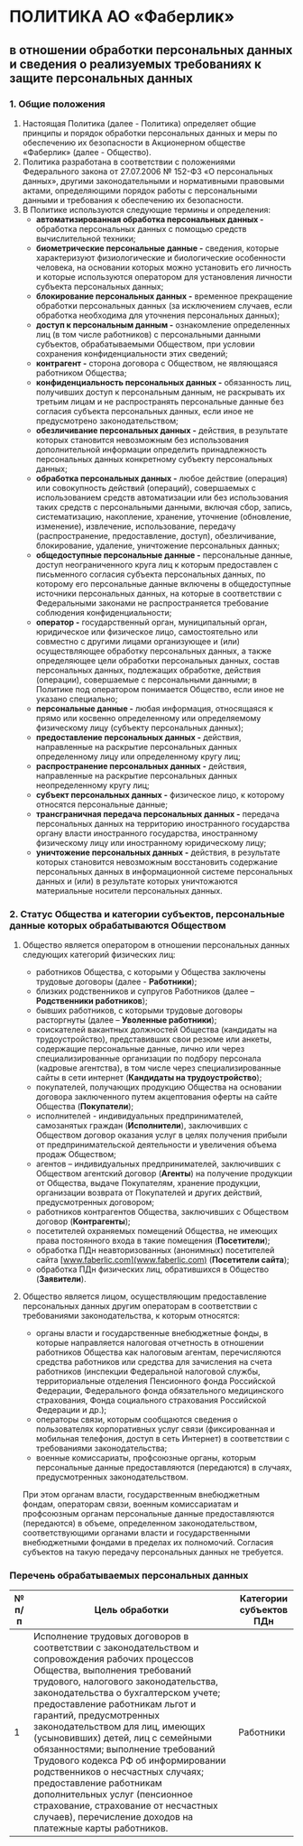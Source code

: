# **ПОЛИТИКА АО «Фаберлик»**

## **в отношении обработки персональных данных и сведения о реализуемых требованиях к защите персональных данных**

### 1. **Общие положения**
   1. Настоящая Политика (далее - Политика) определяет общие принципы и порядок обработки персональных данных и меры по обеспечению их безопасности в Акционерном обществе «Фаберлик» (далее - Общество).  
   2. Политика разработана в соответствии с положениями Федерального закона от 27.07.2006 № 152-ФЗ «О персональных данных», другими законодательными и нормативными правовыми актами, определяющими порядок работы с персональными данными и требования к обеспечению их безопасности.  
   3. В Политике используются следующие термины и определения:
      - **автоматизированная обработка персональных данных -** обработка персональных данных с помощью средств вычислительной техники;
      - **биометрические персональные данные -** сведения, которые характеризуют физиологические и биологические особенности человека, на основании которых можно установить его личность и которые используются оператором для установления личности субъекта персональных данных;
      - **блокирование персональных данных -** временное прекращение обработки персональных данных (за исключением случаев, если обработка необходима для уточнения персональных данных);
      - **доступ к персональным данным -** ознакомление определенных лиц (в том числе работников) с персональными данными субъектов, обрабатываемыми Обществом, при условии сохранения конфиденциальности этих сведений;
      - **контрагент -** сторона договора с Обществом, не являющаяся работником Общества;
      - **конфиденциальность персональных данных -** обязанность лиц, получивших доступ к персональным данным, не раскрывать их третьим лицам и не распространять персональные данные без согласия субъекта персональных данных, если иное не предусмотрено законодательством;
      - **обезличивание персональных данных -** действия, в результате которых становится невозможным без использования дополнительной информации определить принадлежность персональных данных конкретному субъекту персональных данных;
      - **обработка персональных данных -** любое действие (операция) или совокупность действий (операций), совершаемых с использованием средств автоматизации или без использования таких средств с персональными данными, включая сбор, запись, систематизацию, накопление, хранение, уточнение (обновление, изменение), извлечение, использование, передачу (распространение, предоставление, доступ), обезличивание, блокирование, удаление, уничтожение персональных данных;
      - **общедоступные персональные данные -** персональные данные, доступ неограниченного круга лиц к которым предоставлен с письменного согласия субъекта персональных данных, по которому его персональные данные включены в общедоступные источники персональных данных, на которые в соответствии с Федеральными законами не распространяется требование соблюдения конфиденциальности;
      - **оператор -** государственный орган, муниципальный орган, юридическое или физическое лицо, самостоятельно или совместно с другими лицами организующее и (или) осуществляющее обработку персональных данных, а также определяющее цели обработки персональных данных, состав персональных данных, подлежащих обработке, действия (операции), совершаемые с персональными данными; в Политике под оператором понимается Общество, если иное не указано специально;
      - **персональные данные -** любая информация, относящаяся к прямо или косвенно определенному или определяемому физическому лицу (субъекту персональных данных);
      - **предоставление персональных данных -** действия, направленные на раскрытие персональных данных определенному лицу или определенному кругу лиц;
      - **распространение персональных данных -** действия, направленные на раскрытие персональных данных неопределенному кругу лиц;
      - **субъект персональных данных -** физическое лицо, к которому относятся персональные данные;
      - **трансграничная передача персональных данных -** передача персональных данных на территорию иностранного государства органу власти иностранного государства, иностранному физическому лицу или иностранному юридическому лицу;
      - **уничтожение персональных данных -** действия, в результате которых становится невозможным восстановить содержание персональных данных в информационной системе персональных данных и (или) в результате которых уничтожаются материальные носители персональных данных.

### 2. **Статус Общества и категории субъектов, персональные данные которых обрабатываются Обществом**
   1. Общество является оператором в отношении персональных данных следующих категорий физических лиц:
      - работников Общества, с которыми у Общества заключены трудовые договоры (далее - **Работники**);
      - близких родственников и супругов Работников (далее – **Родственники работников**);
      - бывших работников, с которыми трудовые договоры расторгнуты (далее – **Уволенные работники**);
      - соискателей вакантных должностей Общества (кандидаты на трудоустройство), представивших свои резюме или анкеты, содержащие персональные данные, лично или через специализированные организации по подбору персонала (кадровые агентства), в том числе через специализированные сайты в сети интернет (**Кандидаты на трудоустройство**);
      - покупателей, получающих продукцию Общества на основании договора заключенного путем акцептования оферты на сайте Общества (**Покупатели**);
      - исполнителей - индивидуальных предпринимателей, самозанятых граждан (**Исполнители**), заключивших с Обществом договор оказания услуг в целях получения прибыли от предпринимательской деятельности и увеличения объема продаж Обществом;
      - агентов – индивидуальных предпринимателей, заключивших с Обществом агентский договор (**Агенты**) на получение продукции от Общества, выдаче Покупателям, хранение продукции, организации возврата от Покупателей и других действий, предусмотренных договором;
      - работников контрагентов Общества, заключивших с Обществом договор (**Контрагенты**);
      - посетителей охраняемых помещений Общества, не имеющих права постоянного входа в такие помещения (**Посетители**);
      - обработка ПДн неавторизованных (анонимных) посетителей сайта [www.faberlic.com](www.faberlic.com) (**Посетители сайта**);
      - обработка ПДн физических лиц, обратившихся в Общество (**Заявители**).
   2. Общество является лицом, осуществляющим предоставление персональных данных другим операторам в соответствии с требованиями законодательства, к которым относятся:
      - органы власти и государственные внебюджетные фонды, в которые направляется налоговая отчетность в отношении работников Общества как налоговым агентам, перечисляются средства работников или средства для зачисления на счета работников (инспекции Федеральной налоговой службы, территориальные отделения Пенсионного фонда Российской Федерации, Федерального фонда обязательного медицинского страхования, Фонда социального страхования Российской Федерации и др.);
      - операторы связи, которым сообщаются сведения о пользователях корпоративных услуг связи (фиксированная и мобильная телефония, доступ в сеть Интернет) в соответствии с требованиями законодательства;
      - военные комиссариаты, профсоюзные органы, которым персональные данные предоставляются (передаются) в случаях, предусмотренных законодательством.
      
      При этом органам власти, государственным внебюджетным фондам, операторам связи, военным комиссариатам и профсоюзным органам персональные данные предоставляются (передаются) в объеме, определенном законодательством, соответствующими органами власти и государственными внебюджетными фондами в пределах их полномочий. Согласия субъектов на такую передачу персональных данных не требуется.

### **Перечень обрабатываемых персональных данных**

| № п/п | Цель обработки | Категории субъектов ПДн |
| ----- | -------------- | ----------------------  |
|   1   | Исполнение трудовых договоров в соответствии с законодательством и сопровождения рабочих процессов Общества, выполнения требований трудового, налогового законодательства, законодательства о бухгалтерском учете; предоставление работникам льгот и гарантий, предусмотренных законодательством для лиц, имеющих (усыновивших) детей, лиц с семейными обязанностями; выполнение требований Трудового кодекса РФ об информировании родственников о несчастных случаях; предоставление работникам дополнительных услуг (пенсионное страхование, страхование от несчастных случаев), перечисление доходов на платежные карты работников. | Работники |
